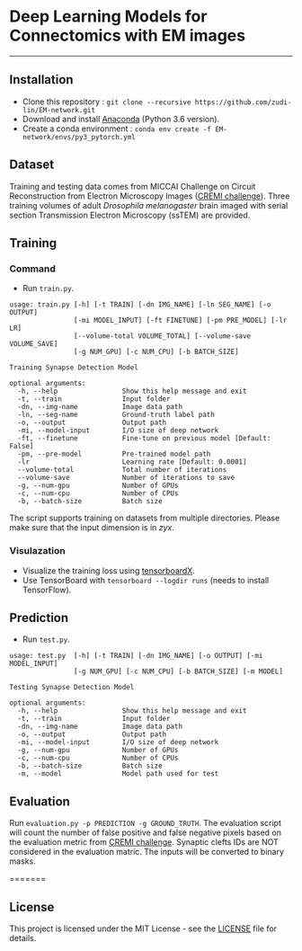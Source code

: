# Deep Learning Models for Connectomics with EM images
----------------------------

## Installation

* Clone this repository : `git clone --recursive https://github.com/zudi-lin/EM-network.git`
* Download and install [Anaconda](https://www.anaconda.com/download/) (Python 3.6 version).
* Create a conda environment :  `conda env create -f EM-network/envs/py3_pytorch.yml`

## Dataset

Training and testing data comes from MICCAI Challenge on Circuit Reconstruction from Electron Microscopy Images ([CREMI challenge](https://cremi.org)). Three training volumes of adult *Drosophila melanogaster* brain imaged with serial section Transmission Electron Microscopy (ssTEM) are provided.

## Training

### Command

* Run `train.py`.

```
usage: train.py [-h] [-t TRAIN] [-dn IMG_NAME] [-ln SEG_NAME] [-o OUTPUT]
                [-mi MODEL_INPUT] [-ft FINETUNE] [-pm PRE_MODEL] [-lr LR]
                [--volume-total VOLUME_TOTAL] [--volume-save VOLUME_SAVE]
                [-g NUM_GPU] [-c NUM_CPU] [-b BATCH_SIZE]

Training Synapse Detection Model

optional arguments:
  -h, --help                Show this help message and exit
  -t, --train               Input folder
  -dn, --img-name           Image data path
  -ln, --seg-name           Ground-truth label path
  -o, --output              Output path
  -mi, --model-input        I/O size of deep network
  -ft, --finetune           Fine-tune on previous model [Default: False]
  -pm, --pre-model          Pre-trained model path
  -lr                       Learning rate [Default: 0.0001]
  --volume-total            Total number of iterations
  --volume-save             Number of iterations to save
  -g, --num-gpu             Number of GPUs
  -c, --num-cpu             Number of CPUs
  -b, --batch-size          Batch size
```

The script supports training on datasets from multiple directories. Please make sure that the input dimension is in *zyx*.

### Visulazation
* Visualize the training loss using [tensorboardX](https://github.com/lanpa/tensorboard-pytorch).
* Use TensorBoard with `tensorboard --logdir runs`  (needs to install TensorFlow).

## Prediction

* Run `test.py`.

```
usage: test.py  [-h] [-t TRAIN] [-dn IMG_NAME] [-o OUTPUT] [-mi MODEL_INPUT]
                [-g NUM_GPU] [-c NUM_CPU] [-b BATCH_SIZE] [-m MODEL]

Testing Synapse Detection Model

optional arguments:
  -h, --help                Show this help message and exit
  -t, --train               Input folder
  -dn, --img-name           Image data path
  -o, --output              Output path
  -mi, --model-input        I/O size of deep network
  -g, --num-gpu             Number of GPUs
  -c, --num-cpu             Number of CPUs
  -b, --batch-size          Batch size
  -m, --model               Model path used for test
```

## Evaluation

Run `evaluation.py -p PREDICTION -g GROUND_TRUTH`.
The evaluation script will count the number of false positive and false negative pixels based on the evaluation metric from [CREMI challenge](https://cremi.org/metrics/). Synaptic clefts IDs are NOT considered in the evaluation matric. The inputs will be converted to binary masks.

=======

## License
This project is licensed under the MIT License - see the [LICENSE](https://github.com/zudi-lin/synapse_pytorch/blob/master/LICENSE) file for details.


